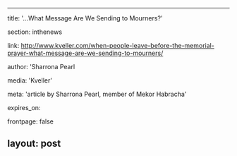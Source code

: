   ---
<!-- title: enter the text between quotation marks -->
title:      '...What Message Are We Sending to Mourners?'
<!-- section: inthenews, bulletinboard or rabbisdesk -->
section:    inthenews
<!-- link: if applicable, copy here the link to the external article that the post refers to -->
link:       http://www.kveller.com/when-people-leave-before-the-memorial-prayer-what-message-are-we-sending-to-mourners/
<!-- author: [section: inthenews ONLY, otherwise leave blank] Author of the piece -->
author:     'Sharrona Pearl
<!-- media: [section: inthenews, rabbisdesk] Enter the medium where the article was cross-posted or posted originally -->
media:      'Kveller'
<!-- meta: [section: inthenews ONLY, otherwise leave blank] Explains why a piece is important -->
meta:       'article by Sharrona Pearl, member of Mekor Habracha'
<!-- expires_on: [section: bulletinboard ONLY, otherwise leave as false] After this date (format: YYYY-MM-DD) the announcement will not be shown-->
expires_on:
<!-- frontpage: [section: bulletinboard ONLY, otherwise leave blank] Set to true if the announcement must appear in the front, main page -->
frontpage:  false     
<!-- layout: leave it as "post" -->
layout:     post      
---
